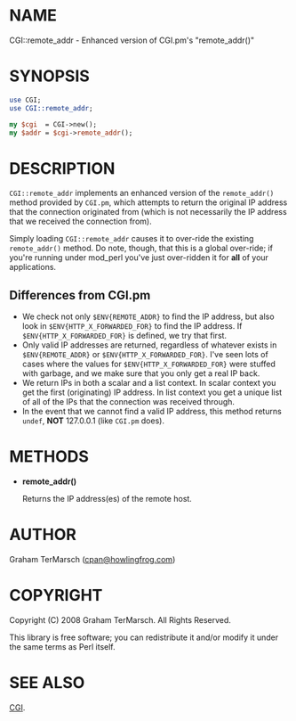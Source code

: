 # NAME

CGI::remote\_addr - Enhanced version of CGI.pm's "remote\_addr()"

# SYNOPSIS

```perl
use CGI;
use CGI::remote_addr;

my $cgi  = CGI->new();
my $addr = $cgi->remote_addr();
```

# DESCRIPTION

`CGI::remote_addr` implements an enhanced version of the `remote_addr()`
method provided by `CGI.pm`, which attempts to return the original IP address
that the connection originated from (which is not necessarily the IP address
that we received the connection from).

Simply loading `CGI::remote_addr` causes it to over-ride the existing
`remote_addr()` method.  Do note, though, that this is a global over-ride; if
you're running under mod\_perl you've just over-ridden it for **all** of your
applications.

## Differences from CGI.pm

- We check not only `$ENV{REMOTE_ADDR}` to find the IP address, but also look in
`$ENV{HTTP_X_FORWARDED_FOR}` to find the IP address.  If
`$ENV{HTTP_X_FORWARDED_FOR}` is defined, we try that first.
- Only valid IP addresses are returned, regardless of whatever exists in
`$ENV{REMOTE_ADDR}` or `$ENV{HTTP_X_FORWARDED_FOR}`.  I've seen lots of cases
where the values for `$ENV{HTTP_X_FORWARDED_FOR}` were stuffed with garbage,
and we make sure that you only get a real IP back.
- We return IPs in both a scalar and a list context.  In scalar context you get
the first (originating) IP address.  In list context you get a unique list of
all of the IPs that the connection was received through.
- In the event that we cannot find a valid IP address, this method returns
`undef`, **NOT** 127.0.0.1 (like `CGI.pm` does).

# METHODS

- **remote\_addr()**

    Returns the IP address(es) of the remote host.

# AUTHOR

Graham TerMarsch (cpan@howlingfrog.com)

# COPYRIGHT

Copyright (C) 2008 Graham TerMarsch.  All Rights Reserved.

This library is free software; you can redistribute it and/or modify it under
the same terms as Perl itself.

# SEE ALSO

[CGI](https://metacpan.org/pod/CGI).
